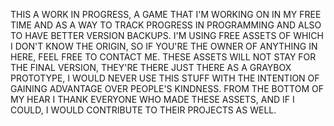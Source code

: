 THIS A WORK IN PROGRESS, A GAME THAT I'M WORKING ON IN MY FREE TIME AND AS A WAY TO TRACK PROGRESS IN PROGRAMMING AND ALSO TO HAVE BETTER VERSION BACKUPS. I'M USING FREE ASSETS OF WHICH I DON'T KNOW THE ORIGIN, SO IF YOU'RE THE OWNER OF ANYTHING IN HERE, FEEL FREE TO CONTACT ME. THESE ASSETS WILL
NOT STAY FOR THE FINAL VERSION, THEY'RE THERE JUST THERE AS A GRAYBOX PROTOTYPE, I WOULD NEVER USE THIS STUFF WITH THE INTENTION OF GAINING ADVANTAGE OVER PEOPLE'S KINDNESS. FROM THE BOTTOM OF MY HEAR I THANK EVERYONE WHO MADE THESE ASSETS, AND IF I COULD, I WOULD CONTRIBUTE TO THEIR PROJECTS AS WELL.
